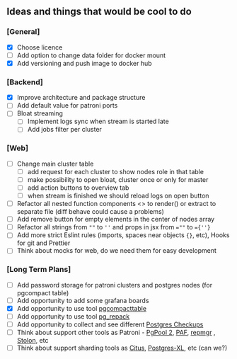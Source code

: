 ## Ideas and things that would be cool to do

### [General]

- [x] Choose licence
- [ ] Add option to change data folder for docker mount
- [x] Add versioning and push image to docker hub

### [Backend]

- [x] Improve architecture and package structure
- [ ] Add default value for patroni ports
- [ ] Bloat streaming
  - [ ] Implement logs sync when stream is started late
  - [ ] Add jobs filter per cluster

### [Web]

- [ ] Change main cluster table
  - [ ] add request for each cluster to show nodes role in that table
  - [ ] make possibility to open bloat, cluster once or only for master
  - [ ] add action buttons to overview tab
  - [ ] when stream is finished we should reload logs on open button
- [ ] Refactor all nested function components <> to render() or extract to separate file (diff behave could cause a problems)
- [ ] Add remove button for empty elements in the center of nodes array
- [ ] Refactor all strings from `""` to `''` and props in jsx from `=""` to `={''}`
- [ ] Add more strict Eslint rules (imports, spaces near objects `{}`, etc), Hooks for git and Prettier
- [ ] Think about mocks for web, do we need them for easy development

### [Long Term Plans]

- [ ] Add password storage for patroni clusters and postgres nodes (for pgcompact table)
- [ ] Add opportunity to add some grafana boards
- [X] Add opportunity to use tool [pgcompacttable](https://github.com/dataegret/pgcompacttable)
- [ ] Add opportunity to use tool [pg_repack](https://github.com/reorg/pg_repack)
- [ ] Add opportunity to collect and see different [Postgres Checkups](https://gitlab.com/postgres-ai/postgres-checkup)
- [ ] Think about support other tools as Patroni - [PgPool 2](https://www.pgpool.net/), [PAF](http://clusterlabs.github.io/PAF/), [repmgr](https://repmgr.org/)
  , [Stolon](https://github.com/sorintlab/stolon), etc
- [ ] Think about support sharding tools as [Citus](https://www.citusdata.com/), [Postgres-XL](https://www.postgres-xl.org/), etc (can we?)
